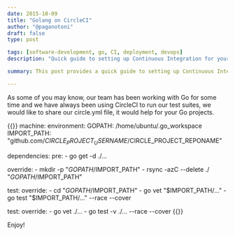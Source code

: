 ```yaml
---
date: 2015-10-09
title: "Golang on CircleCI"
author: "@paganotoni"
draft: false
type: post

tags: [software-development, go, CI, deployment, devops]
description: "Quick guide to setting up Continuous Integration for your Go projects with CircleCI. Get a ready-to-use configuration file and essential settings for seamless Go builds and tests on CircleCI."

summary: This post provides a quick guide to setting up Continuous Integration for Go projects on CircleCI. It includes a sample circle.yml configuration for dependencies, testing, and environment setup. Get started with automated builds and tests for your Go applications.

---
```


As some of you may know, our team has been working with Go for some time and we have always been using CircleCI to run our test suites, we would like to share our circle.yml file, it would help for your Go projects.

{{<copyable-code language="yaml">}}
machine:
  environment:
    GOPATH: /home/ubuntu/.go_workspace
    IMPORT_PATH: "github.com/$CIRCLE_PROJECT_USERNAME/$CIRCLE_PROJECT_REPONAME"

dependencies:
  pre:
    - go get -d ./...

  override:
    - mkdir -p "$GOPATH/$IMPORT_PATH"
    - rsync -azC --delete ./ "$GOPATH/$IMPORT_PATH"

test:
  override:
    - cd "$GOPATH/$IMPORT_PATH"
    - go vet "$IMPORT_PATH/..."
    - go test "$IMPORT_PATH/..." --race --cover

test:
  override:
    - go vet ./...
    - go test -v ./... --race --cover
{{</copyable-code>}}

Enjoy!
